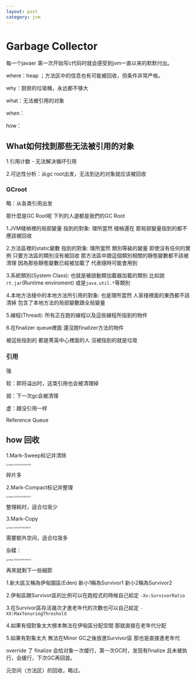 ```yaml
---
layout: post
category: jvm
---
```




# Garbage Collector

每一个javaer 第一次开始写c代码时就会感受到jvm一直以来的默默付出。

where：heap ；方法区中的信息也有可能被回收，但条件非常严格。

why：厨房的垃圾桶，永远都不够大

what：无法被引用的对象

when：

how：





## What如何找到那些无法被引用的对象

1.引用计数 - 无法解决循环引用

2.可达性分析：从gc root出发，无法到达的对象就应该被回收



### GCroot

略：从各类引用出发

那什麼是GC Root呢 下列的人選都是我們的GC Root

1.JVM棧楨裡的局部變量 指到的對象: 理所當然 棧楨還在 那局部變量指到的都不應該被回收

2.方法區裡的static變數 指到的對象: 理所當然 類別等級的變量 即使沒有任何的實例 只要方法區的類別沒有被回收 那方法區中跟這個類別相關的靜態變數都不該被清理 因為那些靜態變數已經被加載了 代表隨時可能會用到

3.系統類別(System Class): 也就是被啟動類加載器加載的類別 比如說`rt.jar`(Runtime enviroment) 或是`java.util.*`等類別

4.本地方法棧中的本地方法所引用的對象: 也是理所當然 人家棧裡面的東西都不該清掉 包含了本地方法的局部變數跟全局變量

5.線程(Thread): 所有正在跑的線程以及這些線程所指到的物件

6.在finalizer queue裡面 還沒跑finalizer方法的物件

被這些指到的 都是菁英中心裡面的人 沒被指到的就是垃圾



### 引用

强

软：即将溢出时，这类引用也会被清理掉

弱：下一次gc会被清理

虚：跟没引用一样

Reference Queue





## how 回收

1.Mark-Sweep标记并清除

<img src="https://cdn.jsdelivr.net/gh/liaozk-wiki/md_img/md/image-20250507164304708.png" alt="image-20250507164304708" style="zoom:33%;" />

碎片多

2.Mark-Compact标记并整理

<img src="./assets/image-20250507164953553.png" alt="image-20250507164953553" style="zoom:33%;" />

整理耗时，适合垃圾少

3.Mark-Copy

<img src="./assets/image-20250507165058672.png" alt="image-20250507165058672" style="zoom:33%;" />

需要额外空间，适合垃圾多





杂糅：

<img src="https://cdn.jsdelivr.net/gh/liaozk-wiki/md_img/md/image-20250507165448259.png" alt="image-20250507165448259" style="zoom:33%;" />



再來就剩下一些細節

1.新大區又稱為伊甸園區(Eden) 新小1稱為Survivor1 新小2稱為Survivor2

2.伊甸區跟Survivor區的比例可以在跑程式的時候自己給定 `-Xx:SurvivorRatio`

3.在Survivor區存活幾次才進老年代的次數也可以自己給定 `-XX:MaxTenuringThreshold`

4.如果有個對象太大根本無法在伊甸區分配空間 那就直接在老年代分配

5.如果有對象太大 無法在Minor GC之後放進Survivor區 那也是直接進老年代



override 了 finalize 会给对象一次缓行，第一次GC时，发现有finalize 且未被执行，会缓行，下次GC再回首。



元空间（方法区）的回收，略过。

